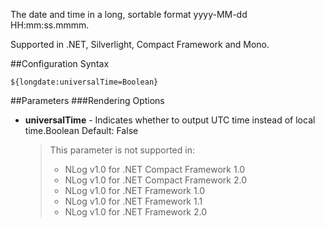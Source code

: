 The date and time in a long, sortable format yyyy-MM-dd HH:mm:ss.mmmm. 

Supported in .NET, Silverlight, Compact Framework and Mono.

##Configuration Syntax
```
${longdate:universalTime=Boolean}
```

##Parameters
###Rendering Options
* **universalTime** - Indicates whether to output UTC time instead of local time.Boolean Default: False

  > This parameter is not supported in:
  > * NLog v1.0 for .NET Compact Framework 1.0
  > * NLog v1.0 for .NET Compact Framework 2.0
  > * NLog v1.0 for .NET Framework 1.0
  > * NLog v1.0 for .NET Framework 1.1
  > * NLog v1.0 for .NET Framework 2.0